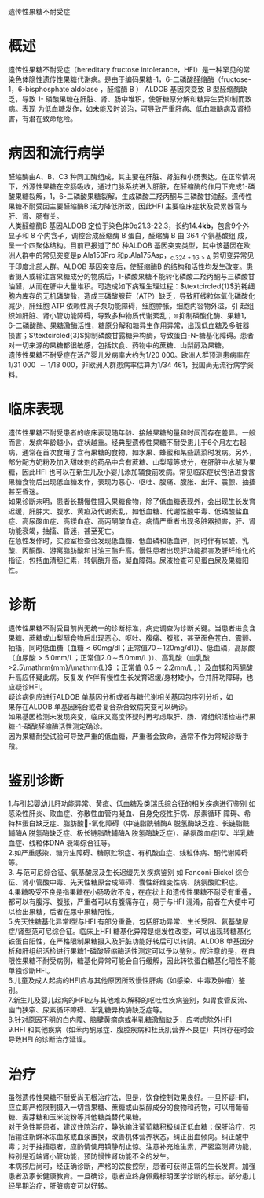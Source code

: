 遗传性果糖不耐受症  
# 概述  
遗传性果糖不耐受症（hereditary fructose intolerance，HFI）是一种罕见的常染色体隐性遗传性果糖代谢病。是由于编码果糖-1，6-二磷酸醛缩酶（fructose-1，6-bisphosphate aldolase ，醛缩酶 B ） ALDOB  基因突变致 B  型醛缩酶缺乏，导致 1- 磷酸果糖在肝脏、肾、肠中堆积，使肝糖原分解和糖异生受抑制而致病。表现 为低血糖发作，如未能及时诊治，可导致严重肝病、低血糖脑病及肾损害，有潜在致命危险。  
# 病因和流行病学  
醛缩酶由A、B、C3 种同工酶组成，其主要在肝脏、肾脏和小肠表达。在正常情况下，外源性果糖在空肠吸收，通过门脉系统进入肝脏，在醛缩酶的作用下完成1-磷酸果糖裂解，1，6-二磷酸果糖裂解，生成磷酸二羟丙酮与三磷酸甘油醛。遗传性果糖不耐受因主要醛缩酶B 活力降低所致，因此HFI 主要临床症状及受累器官与肝、肾、肠有关。  
人类醛缩酶B 基因ALDOB 定位于染色体9q21.3-22.3，长约$14.4\mathbf{k}\mathbf{b}$，包含9个外显子和 8  个内含子，调控合成醛缩酶 B  蛋白，醛缩酶 B  由 364  个氨基酸组 成，呈一个四聚体结构。目前已报道了60 种ALDOB 基因突变类型，其中该基因在欧洲人群中的常见突变是p.Ala150Pro 和p.Ala175Asp，$_{\mathrm{c}.324+1\mathrm{G}>\mathrm{A}}$ 剪切变异常见于印度北部人群。ALDOB 基因突变后，使醛缩酶B 的结构和活性均发生改变。患者摄入或输注含果糖成分的物质后，1-磷酸果糖不能转化磷酸二羟丙酮与三磷酸甘油醛，从而在肝中大量堆积。可造成如下病理生理过程：$\textcircled{1}$消耗细胞内库存的无机磷酸盐，造成三磷酸腺苷（ATP）缺乏，导致肝线粒体氧化磷酸化减少，肝细胞 ATP  依赖性离子泵功能障碍，细胞肿胀，细胞内容物外溢，引 起组织如肝脏、肾小管功能障碍，导致多种物质代谢紊乱；$\circledcirc$抑制磷酸化酶、果糖1，6-二磷酸酶、果糖激酶活性，糖原分解和糖异生作用异常，出现低血糖及多脏器损害；$\textcircled{3}$抑制磷酸甘露糖异构酶，导致蛋白-N-糖基化障碍。患者对一切来源的果糖都很敏感，包括饮食、药物中的蔗糖、山梨醇及果糖。  
遗传性果糖不耐受症在活产婴儿发病率大约为1/20 000。欧洲人群预测患病率在$1/31\ 000\ {\sim}1/18\ 000$，非欧洲人群患病率估算为1/34 461，我国尚无流行病学资料。  
# 临床表现  
遗传性果糖不耐受患者的临床表现随年龄、接触果糖的量和时间而存在差异。一般而言，发病年龄越小，症状越重。经典型遗传性果糖不耐受患儿于6个月左右起病，通常在首次食用了含有果糖的食物，如水果、蜂蜜和某些蔬菜时发病。另外，部分配方奶粉及加入甜味剂的药品中含有蔗糖、山梨醇等成分，在肝脏中水解为果糖，因此HFI 也可以在新生儿及小婴儿添加辅食前发病。常见临床症状包括进食含果糖食物后出现低血糖发作，表现为恶心、呕吐、腹痛、腹胀、出汗、震颤、抽搐甚至昏迷。  
如果诊断未明，患者长期慢性摄入果糖食物，除了低血糖表现外，会出现生长发育迟缓，肝肿大、腹水、黄疸及代谢紊乱，如低血糖、代谢性酸中毒、低磷酸盐血症、高尿酸血症、高镁血症、高丙酮酸血症。病情严重者出现多脏器损害，肝、肾功能衰竭，抽搐、昏迷，甚至死亡。  
在急性发作时，实验室检查会发现低血糖、低血磷和低血钾，同时伴有尿酸、乳酸、丙酮酸、游离脂肪酸和甘油三酯升高。慢性患者出现肝功能损害及肝纤维化的指征，包括血清胆红素，转氨酶升高，凝血障碍。尿液检查可见蛋白尿及果糖阳性。  
# 诊断  
遗传性果糖不耐受目前尚无统一的诊断标准，病史调查为诊断关键。当患者进食含果糖、蔗糖或山梨醇食物后出现恶心、呕吐、腹痛、腹胀，甚至面色苍白、震颤、抽搐，同时低血糖（血糖${<}60\mathrm{mg/dl}$；正常值$70\!\sim\!120\mathrm{mg/d1})$）、低血磷，高尿酸（血尿酸$>5.0\mathrm{mm}/\mathrm{L}$；正常值$2.0\,{\sim}\,5.0\mathrm{mm}/\mathrm{L}\,\mathrm{)}$）、高乳酸（血乳酸$>$2.5\mathrm{mm}/\mathrm{L}$ ；正常值 $0.5{\sim}2.2\mathrm{mm}/\mathrm{L}\,,$ ）及血镁和丙酮酸升高应怀疑此病。反复发 作伴有慢性生长发育迟缓/身材矮小，合并肝功障碍，也应疑诊HFI。  
疑诊病例应进行ALDOB 单基因分析或者与糖代谢相关基因包序列分析，如  
果存在ALDOB 单基因纯合或者复合杂合致病突变可以确诊。  
如果基因检测未发现突变，临床又高度怀疑时再考虑取肝、肠、肾组织活检进行果糖-1-磷酸醛缩酶活性测定确诊。  
因为果糖耐受试验可导致严重的低血糖，严重者会致命，通常不作为常规诊断手段。  
# 鉴别诊断  
1.与引起婴幼儿肝功能异常、黄疸、低血糖及类瑞氏综合征的相关疾病进行鉴别 如感染性肝炎、败血症、弥散性血管内凝血、自身免疫性肝病、尿素循环 障碍、希特林蛋白缺乏症、脂肪酸-氧化障碍（中链脂酰辅酶A 脱氢酶缺乏症、长链脂酰辅酶A 脱氢酶缺乏症、极长链脂酰辅酶A 脱氢酶缺乏症）、酪氨酸血症Ⅰ型、半乳糖血症、线粒体DNA 衰竭综合征等。  
2.如严重感染、糖异生障碍、糖原贮积症、有机酸血症、线粒体病、酮代谢障碍等。  
3. 与范可尼综合征、氨基酸尿及生长迟缓先关疾病鉴别 如 Fanconi-Bickel 综合征、肾小管酸中毒、先天性糖原合成障碍、囊性纤维变性病、胱氨酸贮积症。  
4.果糖吸受不良是指果糖在小肠吸收不良，在症状上和遗传性果糖不耐受有重叠，都可以有腹泻、腹胀，严重者可以有腹痛存在，易于与HFI 混淆，前者在大便中可以检出果糖，后者在尿中果糖阳性。  
5.先天性糖基化异常Ⅰ型与HFI 有部分重叠，包括肝功异常、生长受限、氨基酸尿症/肾型范可尼综合征。临床上HFI 糖基化异常是继发性改变，可以出现转糖基化铁蛋白阳性，在严格限制果糖摄入及肝脏功能好转后可以转阴。ALDOB 单基因分析和肝组织活检进行果糖1-磷酸醛缩酶活性测定可以予以鉴别。应注意的是，在自限性果糖不耐受病例，糖基化异常可能会自行缓解，因此转铁蛋白糖基化阳性不能单独诊断HFI。  
6.儿童及成人起病的HFI应与其他原因所致慢性肝病（如感染、中毒及肿瘤）鉴别。  
7.新生儿及婴儿起病的HFI应与其他难以解释的呕吐性疾病鉴别，如胃食管反流、幽门狭窄、尿素循环障碍、半乳糖异构酶缺乏症等。  
8.针对原因不明的白内障、脑腱黄瘤病或半乳糖激酶缺乏，应考虑除外HFI  
9.HFI 和其他疾病（如苯丙酮尿症、腹腔疾病和杜氏肌营养不良症）共同存在时会导致HFI 的诊断治疗延误。  
# 治疗  
虽然遗传性果糖不耐受尚无根治疗法，但是，饮食控制效果良好。一旦怀疑HFI，应立即严格限制摄入一切含果糖、蔗糖或山梨醇成分的食物和药物，可以用葡萄糖、麦芽糖和玉米淀粉等其他糖类替代果糖。  
对于急性期患者，建议住院治疗，静脉输注葡萄糖积极纠正低血糖；保肝治疗，包括输注新鲜冰冻血浆或血浆置换，改善机体营养状态，纠正出血倾向。纠正酸中毒；对于抽搐患者，应酌情使用镇静剂止惊。注意补充维生素，严密监测肾功能，特别是近端肾小管功能，预防慢性肾功能不全的发生。  
本病预后尚可，经正确诊断，严格的饮食控制，患者可获得正常的生长发育。加强患者及家长健康教育。一旦确诊，患者应终身佩戴标明医学诊断的标志。部分患儿经早期治疗，肝脏病变可以好转。  
